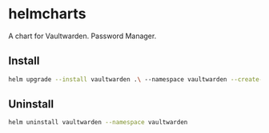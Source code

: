 # helmcharts

A chart for Vaultwarden. Password Manager.

## Install

```bash
helm upgrade --install vaultwarden .\ --namespace vaultwarden --create-namespace
```

## Uninstall

```bash
helm uninstall vaultwarden --namespace vaultwarden
```
